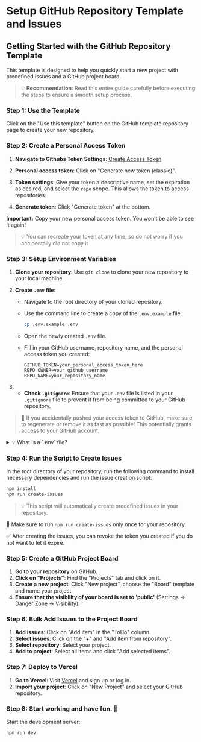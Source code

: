 # Setup GitHub Repository Template and Issues

## Getting Started with the GitHub Repository Template

This template is designed to help you quickly start a new project with predefined issues and a GitHub project board.

> 💡 **Recommendation**: Read this entire guide carefully before executing the steps to ensure a smooth setup process.

### Step 1: Use the Template

Click on the "Use this template" button on the GitHub template repository page to create your new repository.

### Step 2: Create a Personal Access Token

1. **Navigate to Githubs Token Settings**:
   [Create Access Token](https://github.com/settings/tokens)
2. **Personal access token**: Click on "Generate new token (classic)".
3. **Token settings**: Give your token a descriptive name, set the expiration as desired, and select the `repo` scope. This allows the token to access repositories.

4. **Generate token**: Click "Generate token" at the bottom.

**Important:** Copy your new personal access token. You won’t be able to see it again!

> 💡 You can recreate your token at any time, so do not worry if you accidentally did not copy it

### Step 3: Setup Environment Variables

1. **Clone your repository**: Use `git clone` to clone your new repository to your local machine.
2. **Create `.env` file**:
   - Navigate to the root directory of your cloned repository.
   - Use the command line to create a copy of the `.env.example` file:

     ```bash
     cp .env.example .env
     ```

   - Open the newly created `.env` file.
   - Fill in your GitHub username, repository name, and the personal access token you created:

     ```plaintext
     GITHUB_TOKEN=your_personal_access_token_here
     REPO_OWNER=your_github_username
     REPO_NAME=your_repository_name
     ```

3. - **Check `.gitignore`**: Ensure that your `.env` file is listed in your `.gitignore` file to prevent it from being committed to your GitHub repository.

> 🚨 If you accidentally pushed your access token to GitHub, make sure to regenerate or remove it as fast as possible! This potentially grants access to your GitHub account.

<details>
  <summary> 💡 What is a `.env` file?</summary>

In the `.env file`, you can define variables and their values, which the application will read at runtime. This approach helps keep sensitive information, such as API keys and database credentials, secure and separate from the application's source code.

We need this file for our access token to ensure that the token remains private and is not hard-coded into the source code, protecting it from being exposed publicly.
</details>

### Step 4: Run the Script to Create Issues

In the root directory of your repository, run the following command to install necessary dependencies and run the issue creation script:

```bash
npm install
npm run create-issues
```

> 💡 This script will automatically create predefined issues in your repository.

🚨 Make sure to run `npm run create-issues` only once for your repository.

✅ After creating the issues, you can revoke the token you created if you do not want to let it expire.

### Step 5: Create a GitHub Project Board

1. **Go to your repository** on GitHub.
2. **Click on "Projects"**: Find the "Projects" tab and click on it.
3. **Create a new project**: Click "New project", choose the "Board" template and name your project.
4. **Ensure that the visibility of your board is set to 'public'** (Settings -> Danger Zone -> Visibility).

### Step 6: Bulk Add Issues to the Project Board

1. **Add issues**: Click on "Add item" in the "ToDo" column.
2. **Select issues**: Click on the "+" and "Add item from repository".
3. **Select repository**: Select your project.
4. **Add to project**: Select all items and click "Add selected items".

### Step 7: Deploy to Vercel

1. **Go to Vercel**: Visit [Vercel](https://vercel.com) and sign up or log in.
2. **Import your project**: Click on "New Project" and select your GitHub repository.

### Step 8: Start working and have fun. 🌈

Start the development server:

```bash
npm run dev
```

